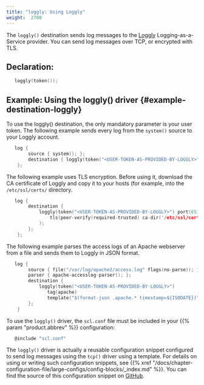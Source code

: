 ```yaml
---
title: "loggly: Using Loggly"
weight:  2700
---
```

<!-- DISCLAIMER: This file is based on the syslog-ng Open Source Edition documentation https://github.com/balabit/syslog-ng-ose-guides/commit/2f4a52ee61d1ea9ad27cb4f3168b95408fddfdf2 and is used under the terms of The syslog-ng Open Source Edition Documentation License. The file has been modified by Axoflow. -->

The `loggly()` destination sends log messages to the [Loggly](https://www.loggly.com/) Logging-as-a-Service provider. You can send log messages over TCP, or encrypted with TLS.


## Declaration:

```c
   loggly(token());

```


## Example: Using the loggly() driver {#example-destination-loggly}

To use the loggly() destination, the only mandatory parameter is your user token. The following example sends every log from the `system()` source to your Loggly account.

```c
   log {
        source { system(); };
        destination { loggly(token("<USER-TOKEN-AS-PROVIDED-BY-LOGGLY>")); };
    };

```

The following example uses TLS encryption. Before using it, download the CA certificate of Loggly and copy it to your hosts (for example, into the `/etc/ssl/certs/` directory.

```c
   log {
        destination {
            loggly(token("<USER-TOKEN-AS-PROVIDED-BY-LOGGLY>") port(6514)
                tls(peer-verify(required-trusted) ca-dir('/etc/ssl/certs'))
            );
        };
    };

```

The following example parses the access logs of an Apache webserver from a file and sends them to Loggly in JSON format.

```c
   log {
        source { file("/var/log/apache2/access.log" flags(no-parse)); };
        parser { apache-accesslog-parser(); };
        destination {
            loggly(token("<USER-TOKEN-AS-PROVIDED-BY-LOGGLY>")
               tag(apache)
               template("$(format-json .apache.* timestamp=${ISODATE})"));
        };
    }

```


To use the `loggly()` driver, the `scl.conf` file must be included in your {{% param "product.abbrev" %}} configuration:

```c
   @include "scl.conf"

```

The `loggly()` driver is actually a reusable configuration snippet configured to send log messages using the `tcp()` driver using a template. For details on using or writing such configuration snippets, see {{% xref "/docs/chapter-configuration-file/large-configs/config-blocks/_index.md" %}}. You can find the source of this configuration snippet on [GitHub](https://github.com/syslog-ng/syslog-ng/blob/master/scl/loggly/loggly.conf).

